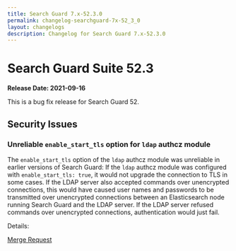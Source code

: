 ```yaml
---
title: Search Guard 7.x-52.3.0
permalink: changelog-searchguard-7x-52_3_0
layout: changelogs
description: Changelog for Search Guard 7.x-52.3.0
---
```

<!--- Copyright 2021 floragunn GmbH -->

# Search Guard Suite 52.3

**Release Date: 2021-09-16**

This is a bug fix release for Search Guard 52. 

## Security Issues

### Unreliable `enable_start_tls` option for `ldap` authcz module

The `enable_start_tls` option of the `ldap` authcz module was unreliable in earlier versions of Search Guard: If the `ldap` authcz module was configured with `enable_start_tls: true`, it would not upgrade the connection to TLS in some cases. If the LDAP server also accepted commands over unencrypted connections, this would have caused user names and passwords to be transmitted over unencrypted connections between an Elasticsearch node running Search Guard and the LDAP server. If the LDAP server refused commands over unencrypted connections, authentication would just fail.

Details:

[Merge Request](https://git.floragunn.com/search-guard/search-guard-suite-enterprise/-/merge_requests/116) 
